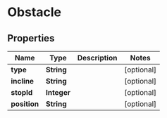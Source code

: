 
# Obstacle

## Properties
Name | Type | Description | Notes
------------ | ------------- | ------------- | -------------
**type** | **String** |  |  [optional]
**incline** | **String** |  |  [optional]
**stopId** | **Integer** |  |  [optional]
**position** | **String** |  |  [optional]



